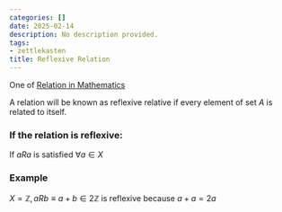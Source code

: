 ```yaml
---
categories: []
date: 2025-02-14
description: No description provided.
tags:
- zettlekasten
title: Reflexive Relation
---
```


One of [Relation in Mathematics](Relation%20in%20Mathematics.md)

A relation will be known as reflexive relative if every element of set $A$ is related to itself.

### If the relation is reflexive:

If $aRa$ is satisfied $\forall a \in X$

### Example

$X = \mathbb{Z}, aRb \equiv a+b \in 2\mathbb{Z}$ is reflexive because $a+a = 2a$